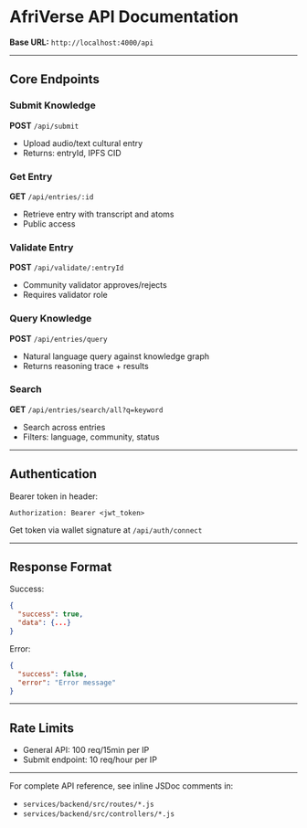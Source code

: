 # AfriVerse API Documentation

**Base URL:** `http://localhost:4000/api`

---

## Core Endpoints

### Submit Knowledge
**POST** `/api/submit`
- Upload audio/text cultural entry
- Returns: entryId, IPFS CID

### Get Entry
**GET** `/api/entries/:id`
- Retrieve entry with transcript and atoms
- Public access

### Validate Entry
**POST** `/api/validate/:entryId`
- Community validator approves/rejects
- Requires validator role

### Query Knowledge
**POST** `/api/entries/query`
- Natural language query against knowledge graph
- Returns reasoning trace + results

### Search
**GET** `/api/entries/search/all?q=keyword`
- Search across entries
- Filters: language, community, status

---

## Authentication

Bearer token in header:
```
Authorization: Bearer <jwt_token>
```

Get token via wallet signature at `/api/auth/connect`

---

## Response Format

Success:
```json
{
  "success": true,
  "data": {...}
}
```

Error:
```json
{
  "success": false,
  "error": "Error message"
}
```

---

## Rate Limits

- General API: 100 req/15min per IP
- Submit endpoint: 10 req/hour per IP

---

For complete API reference, see inline JSDoc comments in:
- `services/backend/src/routes/*.js`
- `services/backend/src/controllers/*.js`
